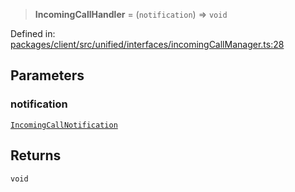 > **IncomingCallHandler** = (`notification`) => `void`

Defined in: [packages/client/src/unified/interfaces/incomingCallManager.ts:28](https://github.com/signalwire/signalwire-js/blob/52fa77b6c8db68f4c99b30b3776f45a4309e15bf/packages/client/src/unified/interfaces/incomingCallManager.ts#L28)

## Parameters

### notification

[`IncomingCallNotification`](../interfaces/IncomingCallNotification.md)

## Returns

`void`
